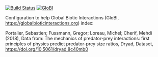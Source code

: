 [![Build Status](https://travis-ci.com/portalier2018.svg)](https://travis-ci.com/portalier2018) [![GloBI](http://api.globalbioticinteractions.org/interaction.svg?accordingTo=globi:portalier2018)](http://globalbioticinteractions.org/?accordingTo=globi:portalier2018)

Configuration to help Global Biotic Interactions (GloBI, https://globalbioticinteractions.org) index: 

Portalier, Sebastien; Fussmann, Gregor; Loreau, Michel; Cherif, Mehdi (2018), Data from: The mechanics of predator-prey interactions: first principles of physics predict predator-prey size ratios, Dryad, Dataset, https://doi.org/10.5061/dryad.8c40mb0